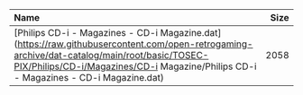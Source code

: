 |Name|Size|
|:---|---:|
|[Philips CD-i - Magazines - CD-i Magazine.dat](https://raw.githubusercontent.com/open-retrogaming-archive/dat-catalog/main/root/basic/TOSEC-PIX/Philips/CD-i/Magazines/CD-i Magazine/Philips CD-i - Magazines - CD-i Magazine.dat)|2058|
